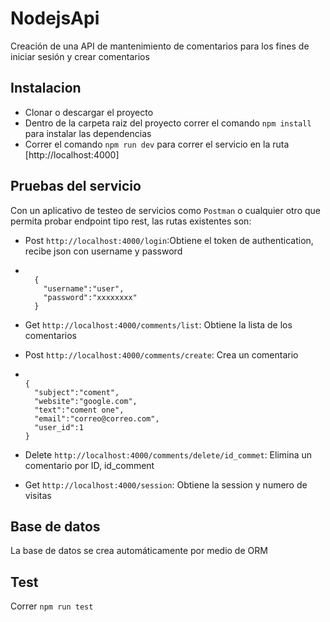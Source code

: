 # NodejsApi

Creación de una API de mantenimiento de comentarios para los fines de iniciar sesión y crear comentarios

## Instalacion

- Clonar o descargar el proyecto
- Dentro de la carpeta raiz del proyecto correr el comando `npm install` para instalar las dependencias
- Correr el comando `npm run dev` para correr el servicio en la ruta [http://localhost:4000]

## Pruebas del servicio

Con un aplicativo de testeo de servicios como `Postman` o cualquier otro que permita probar endpoint tipo rest, las rutas existentes son:

- Post `http://localhost:4000/login`:Obtiene el token de authentication, recibe json con username y password
- <code>
    {
      "username":"user",
      "password":"xxxxxxxx"
    }
  </code>
- Get `http://localhost:4000/comments/list`: Obtiene la lista de los comentarios
- Post `http://localhost:4000/comments/create`: Crea un comentario
- <code>
  {
    "subject":"coment",
    "website":"google.com",
    "text":"coment one",
    "email":"correo@correo.com",
    "user_id":1
  }
  </code>
- Delete `http://localhost:4000/comments/delete/id_commet`: Elimina un comentario por ID, id_comment

- Get `http://localhost:4000/session`: Obtiene la session y numero de visitas

## Base de datos

La base de datos se crea automáticamente por medio de ORM

## Test

Correr `npm run test`
